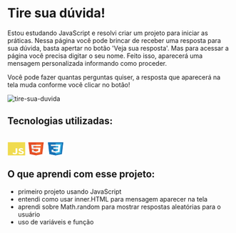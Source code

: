 # Tire sua dúvida!

Estou estudando JavaScript e resolvi criar um projeto para iniciar as práticas. Nessa página você pode brincar de receber uma resposta para sua dúvida, basta apertar no botão 'Veja sua resposta'. Mas para acessar a página você precisa digitar o seu nome. Feito isso, aparecerá uma mensagem personalizada informando como proceder.


Você pode fazer quantas perguntas quiser, a resposta que aparecerá na tela muda conforme você clicar no botão!



![tire-sua-duvida](https://user-images.githubusercontent.com/102995291/185239873-081be74d-a507-4a54-822c-c95b0b53fe67.jpg)


## Tecnologias utilizadas:

<div style="display: inline_block"><br>
  <img align="center" alt="Js" height="30" width="40" src="https://raw.githubusercontent.com/devicons/devicon/master/icons/javascript/javascript-plain.svg">
  <img align="center" alt="HTML" height="30" width="40" src="https://raw.githubusercontent.com/devicons/devicon/master/icons/html5/html5-original.svg">
  <img align="center" alt="CSS" height="30" width="40" src="https://raw.githubusercontent.com/devicons/devicon/master/icons/css3/css3-original.svg">
</div>

## O que aprendi com esse projeto:

- primeiro projeto usando JavaScript
- entendi como usar inner.HTML para mensagem aparecer na tela
- aprendi sobre Math.random para mostrar respostas aleatórias para o usuário
- uso de variáveis e função
